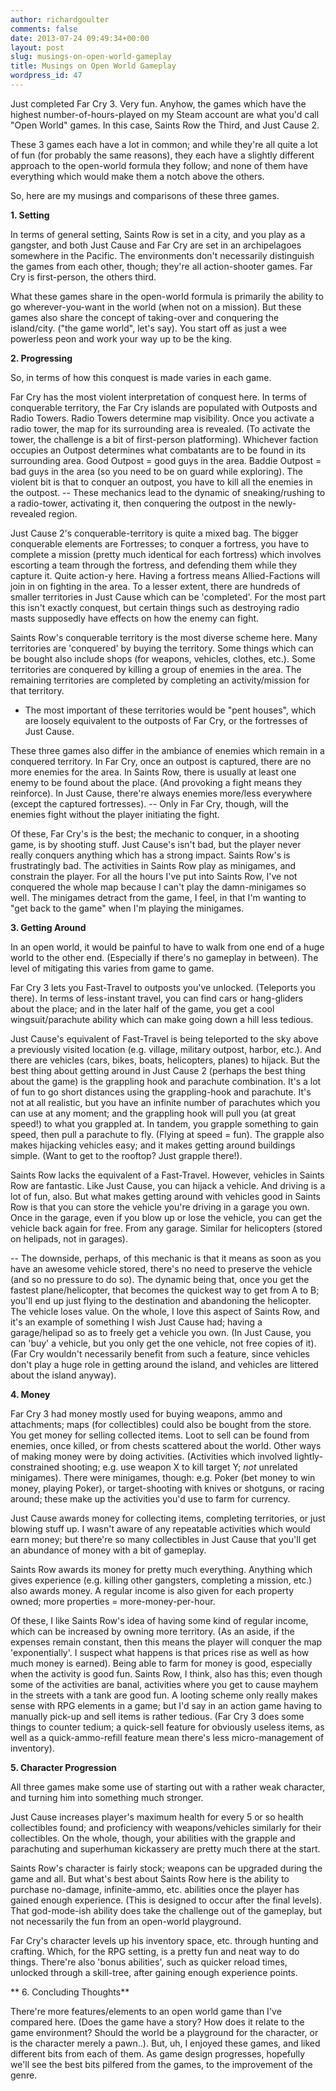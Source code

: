 ```yaml
---
author: richardgoulter
comments: false
date: 2013-07-24 09:49:34+00:00
layout: post
slug: musings-on-open-world-gameplay
title: Musings on Open World Gameplay
wordpress_id: 47
---
```


Just completed Far Cry 3. Very fun.
Anyhow, the games which have the highest number-of-hours-played on my Steam account are what you'd call "Open World" games. In this case, Saints Row the Third, and Just Cause 2.

These 3 games each have a lot in common; and while they're all quite a lot of fun (for probably the same reasons), they each have a slightly different approach to the open-world formula they follow; and none of them have everything which would make them a notch above the others.

So, here are my musings and comparisons of these three games.

**1. Setting**

In terms of general setting, Saints Row is set in a city, and you play as a gangster, and both Just Cause and Far Cry are set in an archipelagoes somewhere in the Pacific.
The environments don't necessarily distinguish the games from each other, though; they're all action-shooter games. Far Cry is first-person, the others third.

What these games share in the open-world formula is primarily the ability to go wherever-you-want in the world (when not on a mission). But these games also share the concept of taking-over and conquering the island/city. ("the game world", let's say).
You start off as just a wee powerless peon and work your way up to be the king.

**2. Progressing**

So, in terms of how this conquest is made varies in each game.

Far Cry has the most violent interpretation of conquest here.
In terms of conquerable territory, the Far Cry islands are populated with Outposts and Radio Towers.
Radio Towers determine map visibility. Once you activate a radio tower, the map for its surrounding area is revealed. (To activate the tower, the challenge is a bit of first-person platforming).
Whichever faction occupies an Outpost determines what combatants are to be found in its surrounding area. Good Outpost = good guys in the area. Baddie Outpost = bad guys in the area (so you need to be on guard while exploring).
The violent bit is that to conquer an outpost, you have to kill all the enemies in the outpost.
-- These mechanics lead to the dynamic of sneaking/rushing to a radio-tower, activating it, then conquering the outpost in the newly-revealed region.

Just Cause 2's conquerable-territory is quite a mixed bag.
The bigger conquerable elements are Fortresses; to conquer a fortress, you have to complete a mission (pretty much identical for each fortress) which involves escorting a team through the fortress, and defending them while they capture it. Quite action-y here.
Having a fortress means Allied-Factions will join in on fighting in the area.
To a lesser extent, there are hundreds of smaller territories in Just Cause which can be 'completed'. For the most part this isn't exactly conquest, but certain things such as destroying radio masts supposedly have effects on how the enemy can fight.

Saints Row's conquerable territory is the most diverse scheme here.
Many territories are 'conquered' by buying the territory. Some things which can be bought also include shops (for weapons, vehicles, clothes, etc.).
Some territories are conquered by killing a group of enemies in the area.
The remaining territories are completed by completing an activity/mission for that territory.
- The most important of these territories would be "pent houses", which are loosely equivalent to the outposts of Far Cry, or the fortresses of Just Cause.

These three games also differ in the ambiance of enemies which remain in a conquered territory.
In Far Cry, once an outpost is captured, there are no more enemies for the area.
In Saints Row, there is usually at least one enemy to be found about the place. (And provoking a fight means they reinforce).
In Just Cause, there're always enemies more/less everywhere (except the captured fortresses).
-- Only in Far Cry, though, will the enemies fight without the player initiating the fight.

Of these, Far Cry's is the best; the mechanic to conquer, in a shooting game, is by shooting stuff.
Just Cause's isn't bad, but the player never really conquers anything which has a strong impact.
Saints Row's is frustratingly bad. The activities in Saints Row play as minigames, and constrain the player. For all the hours I've put into Saints Row, I've not conquered the whole map because I can't play the damn-minigames so well. The minigames detract from the game, I feel, in that I'm wanting to "get back to the game" when I'm playing the minigames.

**3. Getting Around**

In an open world, it would be painful to have to walk from one end of a huge world to the other end. (Especially if there's no gameplay in between).
The level of mitigating this varies from game to game.

Far Cry 3 lets you Fast-Travel to outposts you've unlocked. (Teleports you there).
In terms of less-instant travel, you can find cars or hang-gliders about the place; and in the later half of the game, you get a cool wingsuit/parachute ability which can make going down a hill less tedious.

Just Cause's equivalent of Fast-Travel is being teleported to the sky above a previously visited location (e.g. village, military outpost, harbor, etc.).
And there are vehicles (cars, bikes, boats, helicopters, planes) to hijack.
But the best thing about getting around in Just Cause 2 (perhaps the best thing about the game) is the grappling hook and parachute combination.
It's a lot of fun to go short distances using the grappling-hook and parachute. It's not at all realistic, but you have an infinite number of parachutes which you can use at any moment; and the grappling hook will pull you (at great speed!) to what you grappled at. In tandem, you grapple something to gain speed, then pull a parachute to fly. (Flying at speed = fun).
The grapple also makes hijacking vehicles easy; and it makes getting around buildings simple. (Want to get to the rooftop? Just grapple there!).

Saints Row lacks the equivalent of a Fast-Travel.
However, vehicles in Saints Row are fantastic.
Like Just Cause, you can hijack a vehicle. And driving is a lot of fun, also. But what makes getting around with vehicles good in Saints Row is that you can store the vehicle you're driving in a garage you own. Once in the garage, even if you blow up or lose the vehicle, you can get the vehicle back again for free. From any garage.
Similar for helicopters (stored on helipads, not in garages).

-- The downside, perhaps, of this mechanic is that it means as soon as you have an awesome vehicle stored, there's no need to preserve the vehicle (and so no pressure to do so).
The dynamic being that, once you get the fastest plane/helicopter, that becomes the quickest way to get from A to B; you'll end up just flying to the destination and abandoning the helicopter. The vehicle loses value.
On the whole, I love this aspect of Saints Row, and it's an example of something I wish Just Cause had; having a garage/helipad so as to freely get a vehicle you own. (In Just Cause, you can 'buy' a vehicle, but you only get the one vehicle, not free copies of it).
(Far Cry wouldn't necessarily benefit from such a feature, since vehicles don't play a huge role in getting around the island, and vehicles are littered about the island anyway).

**4. Money**

Far Cry 3 had money mostly used for buying weapons, ammo and attachments; maps (for collectibles) could also be bought from the store.
You get money for selling collected items. Loot to sell can be found from enemies, once killed, or from chests scattered about the world.
Other ways of making money were by doing activities. (Activities which involved lightly-constrained shooting; e.g. use weapon X to kill target Y; _not_ unrelated minigames).
There were minigames, though: e.g. Poker (bet money to win money, playing Poker), or target-shooting with knives or shotguns, or racing around; these make up the activities you'd use to farm for currency.

Just Cause awards money for collecting items, completing territories, or just blowing stuff up.
I wasn't aware of any repeatable activities which would earn money; but there're so many collectibles in Just Cause that you'll get an abundance of money with a bit of gameplay.

Saints Row awards its money for pretty much everything.
Anything which gives experience (e.g. killing other gangsters, completing a mission, etc.) also awards money.
A regular income is also given for each property owned; more properties = more-money-per-hour.

Of these, I like Saints Row's idea of having some kind of regular income, which can be increased by owning more territory. (As an aside, if the expenses remain constant, then this means the player will conquer the map 'exponentially'. I suspect what happens is that prices rise as well as how much money is earned).
Being able to farm for money is good, especially when the activity is good fun. Saints Row, I think, also has this; even though some of the activities are banal, activities where you get to cause mayhem in the streets with a tank are good fun.
A looting scheme only really makes sense with RPG elements in a game; but I'd say in an action game having to manually pick-up and sell items is rather tedious. (Far Cry 3 does some things to counter tedium; a quick-sell feature for obviously useless items, as well as a quick-ammo-refill feature mean there's less micro-management of inventory).

**5. Character Progression**

All three games make some use of starting out with a rather weak character, and turning him into something much stronger.

Just Cause increases player's maximum health for every 5 or so health collectibles found; and proficiency with weapons/vehicles similarly for their collectibles.
On the whole, though, your abilities with the grapple and parachuting and superhuman kickassery are pretty much there at the start.

Saints Row's character is fairly stock; weapons can be upgraded during the game and all.
But what's best about Saints Row here is the ability to purchase no-damage, infinite-ammo, etc. abilities once the player has gained enough experience. (This is designed to occur after the final levels).
That god-mode-ish ability does take the challenge out of the gameplay, but not necessarily the fun from an open-world playground.

Far Cry's character levels up his inventory space, etc. through hunting and crafting. Which, for the RPG setting, is a pretty fun and neat way to do things.
There're also 'bonus abilities', such as quicker reload times, unlocked through a skill-tree, after gaining enough experience points.

** 6. Concluding Thoughts**

There're more features/elements to an open world game than I've compared here. (Does the game have a story? How does it relate to the game environment? Should the world be a playground for the character, or is the character merely a pawn..).
But, uh, I enjoyed these games, and liked different bits from each of them. As game design progresses, hopefully we'll see the best bits pilfered from the games, to the improvement of the genre.
